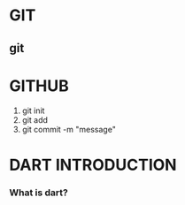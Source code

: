 # GIT

##  git

# GITHUB
1. git init
2. git add
3. git commit -m "message"

# DART INTRODUCTION
### What is dart?





